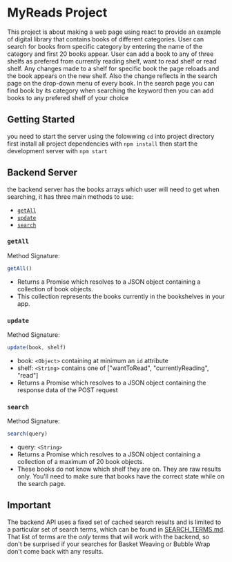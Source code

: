 # MyReads Project
This project is about making a web page using react to provide an example of digital library that contains books of different categories.
User can search for books from specific category by entering the name of the category and first 20 books appear.
User can add a book to any of three shelfs as prefered from currently reading shelf, want to read shelf or read shelf.
Any changes made to a shelf for specific book the page reloads and the book appears on the new shelf.
Also the change reflects in the search page on the drop-down menu of every book.
In the search page you can find book by its category when searching the keyword then you can add books to any prefered shelf of your choice

## Getting Started
you need to start the server using the folowwing
`cd` into project directory
first install all project dependencies with `npm install`
then start the development server with `npm start`

## Backend Server
the backend server has the books arrays which user will need to get when searching,
it has three main methods to use:
* [`getAll`](#getall)
* [`update`](#update)
* [`search`](#search)
### `getAll`

Method Signature:

```js
getAll()
```

* Returns a Promise which resolves to a JSON object containing a collection of book objects.
* This collection represents the books currently in the bookshelves in your app.

### `update`

Method Signature:

```js
update(book, shelf)
```

* book: `<Object>` containing at minimum an `id` attribute
* shelf: `<String>` contains one of ["wantToRead", "currentlyReading", "read"]  
* Returns a Promise which resolves to a JSON object containing the response data of the POST request

### `search`

Method Signature:

```js
search(query)
```

* query: `<String>`
* Returns a Promise which resolves to a JSON object containing a collection of a maximum of 20 book objects.
* These books do not know which shelf they are on. They are raw results only. You'll need to make sure that books have the correct state while on the search page.

## Important
The backend API uses a fixed set of cached search results and is limited to a particular set of search terms, which can be found in [SEARCH_TERMS.md](SEARCH_TERMS.md). That list of terms are the _only_ terms that will work with the backend, so don't be surprised if your searches for Basket Weaving or Bubble Wrap don't come back with any results.